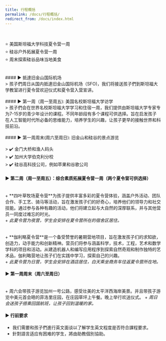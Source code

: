 ```yaml
---
title: 行程概括
permalink: /docs/行程概括/
redirect_from: /docs/index.html
---
```

<br>
<br>
⭐️ 美国斯坦福大学科技夏令营一周 <br>
⭐️ 硅谷户外拓展夏令营一周<br>
⭐️ 周末探索硅谷品味当地美食<br>
<br>
<br>
#### ▶︎ 抵達旧金山国际机场
<br>
> 孩子們周日从国内抵達旧金山国际机场（SFO)，我们将接送孩子們到斯坦福大学教室进行夏令营欢迎仪式和夏令营入营宣讲。
<br>
<br>
#### ▶︎ 第一周（周一至周五): 美国名校斯坦福大学访学
<br>
> 孩子們会在世界名校斯坦福大学学习和住宿一周，我们提供由斯坦福大学专家专为7-15岁的青少年设计的课程。不同年龄段有多个课程可供选择。旨在启发孩子在人工智能时代所必备的思维能力，培养学生的兴趣，让孩子更早的接触世界和科技前沿。
<br>
<br>
#### ▶︎ 第一周周末(周六至周日): 旧金山和硅谷的景点游览
<br>
<br>
  > ✔️ 金门大桥和渔人码头<br>
  > ✔️ 加州大学伯克利分校<br>
  > ✔️ 硅谷高科技公司，例如苹果和谷歌公司<br>

#### ▶︎ 第二周（周一至周五）：综合素质拓展夏令营一周（两个夏令营可供选择）
<br>
+ **四叶草牧场夏令营**为孩子提供丰富多彩的夏令营体验，涵盖户外活动、团队合作、手工艺、骑马等活动，旨在激发孩子们的好奇心，培养他们的领导力和社交技能。通过参与各种有趣的活动，他们将建立起与大自然的深厚联系，并与其他营员一同度过难忘的时光。<br>
  + <em>此夏令营为夜营，学生会安排在夏令营所在的宿舍区居住。</em><br>
<br>
<br>
+ **伽利略夏令营**是一个备受赞誉的暑期营地项目，旨在激发孩子们的求知欲，创造力，动手能力和创新精神。营员们将参与涵盖科学，技术，工程，艺术和数学学科的项目和活动。从建造机器人和编写应用程序到探索自然奇观和制作独特的艺术品，伽利略营地让孩子们在实践中学习，探索自己的兴趣。<br>
  + <em>此夏令营为日营，学生会安排在酒店居住，白天乘坐商务车往返夏令营所在地。</em>

#### ▶︎ 第一周周末（周六至周日）
<br>
+ 周六会带孩子游览加州一号公路，感受壮美的太平洋西海岸美景。并且带孩子游览中美元首会晤的菲洛里庄园，在庄园草坪上午餐。晚上举行欢送仪式。
  + <em>周日会送孩子搭乘回国航班，让孩子回到温暖的家。</em>

#### ▶︎ 行前要求
+ 我们需要和孩子們進行英文面谈以了解学生英文程度是否符合課程要求。
 + 針對語言适应有困难的学生，將由助教個別協助。
